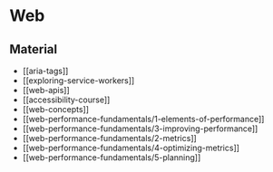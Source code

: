 # Web

## Material

- [[aria-tags]]
- [[exploring-service-workers]]
- [[web-apis]]
- [[accessibility-course]]
- [[web-concepts]]
- [[web-performance-fundamentals/1-elements-of-performance]]
- [[web-performance-fundamentals/3-improving-performance]]
- [[web-performance-fundamentals/2-metrics]]
- [[web-performance-fundamentals/4-optimizing-metrics]]
- [[web-performance-fundamentals/5-planning]]
